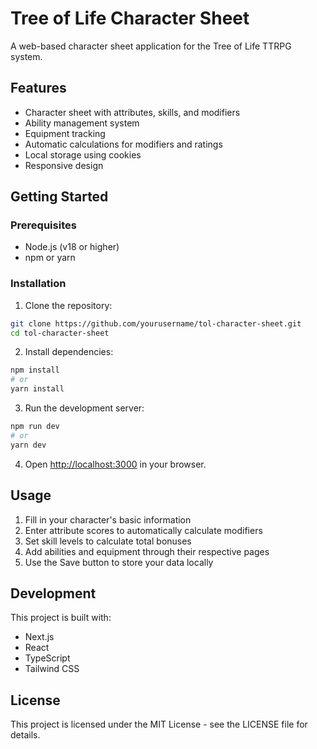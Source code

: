 # Tree of Life Character Sheet

A web-based character sheet application for the Tree of Life TTRPG system.

## Features

- Character sheet with attributes, skills, and modifiers
- Ability management system
- Equipment tracking
- Automatic calculations for modifiers and ratings
- Local storage using cookies
- Responsive design

## Getting Started

### Prerequisites

- Node.js (v18 or higher)
- npm or yarn

### Installation

1. Clone the repository:
```bash
git clone https://github.com/yourusername/tol-character-sheet.git
cd tol-character-sheet
```

2. Install dependencies:
```bash
npm install
# or
yarn install
```

3. Run the development server:
```bash
npm run dev
# or
yarn dev
```

4. Open [http://localhost:3000](http://localhost:3000) in your browser.

## Usage

1. Fill in your character's basic information
2. Enter attribute scores to automatically calculate modifiers
3. Set skill levels to calculate total bonuses
4. Add abilities and equipment through their respective pages
5. Use the Save button to store your data locally

## Development

This project is built with:
- Next.js
- React
- TypeScript
- Tailwind CSS

## License

This project is licensed under the MIT License - see the LICENSE file for details.
